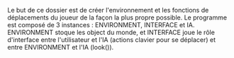 Le but de ce dossier est de créer l'environnement et les fonctions de déplacements du joueur de la façon la plus 
propre possible. 
Le programme est composé de 3 instances : ENVIRONMENT, INTERFACE et IA. ENVIRONMENT stoque les object du monde, et INTERFACE joue le rôle d'interface entre l'utilisateur et l'IA (actions clavier pour se déplacer) et entre ENVIRONMENT et l'IA (look()).